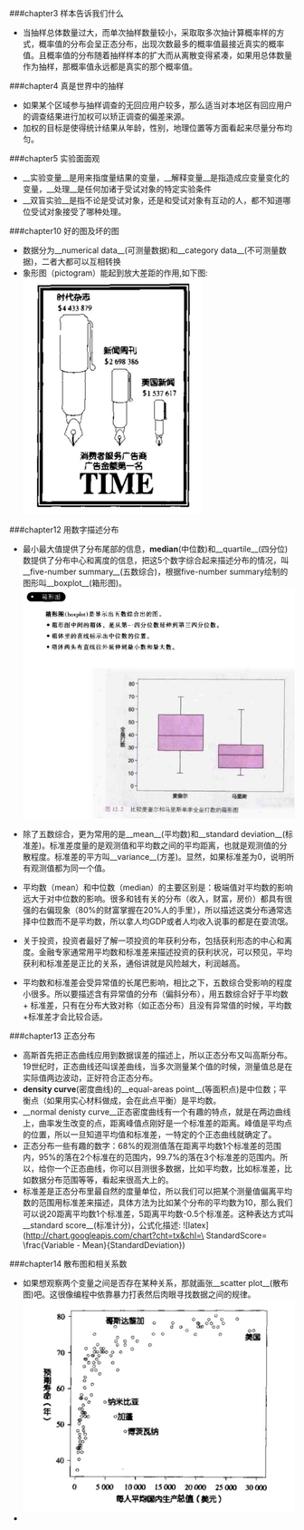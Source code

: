 ###chapter3 样本告诉我们什么   
* 当抽样总体数量过大，而单次抽样数量较小，采取取多次抽计算概率样的方式，概率值的分布会呈正态分布，出现次数最多的概率值最接近真实的概率值。且概率值的分布随着抽样样本的扩大而从离散变得紧凑，如果用总体数量作为抽样，那概率值永远都是真实的那个概率值。   

###chapter4 真是世界中的抽样
* 如果某个区域参与抽样调查的无回应用户较多，那么适当对本地区有回应用户的调查结果进行加权可以矫正调查的偏差来源。
* 加权的目标是使得统计结果从年龄，性别，地理位置等方面看起来尽量分布均匀。      

###chapter5 实验面面观
* __实验变量__是用来指度量结果的变量，__解释变量__是指造成应变量变化的变量，__处理__是任何加诸于受试对象的特定实验条件
* __双盲实验__是指不论是受试对象，还是和受试对象有互动的人，都不知道哪位受试对象接受了哪种处理。

###chapter10 好的图及坏的图
* 数据分为__numerical data__(可测量数据)和__category data__(不可测量数据)，二者大都可以互相转换
* 象形图（pictogram）能起到放大差距的作用,如下图:   
![pictogram](img/pictogram.png)   

###chapter12 用数字描述分布
* 最小最大值提供了分布尾部的信息，__median__(中位数)和__quartile__(四分位)数提供了分布中心和离度的信息，把这5个数字综合起来描述分布的情况，叫__five-number summary__(五数综合)，根据five-number summary绘制的图形叫__boxplot__(箱形图)。
![boxplot](img/boxplot.png)   

* 除了五数综合，更为常用的是__mean__(平均数)和__standard deviation__(标准差)。标准差度量的是观测值和平均数之间的平均距离，也就是观测值的分散程度。标准差的平方叫__variance__(方差)。显然，如果标准差为0，说明所有观测值都为同一个值。
* 平均数（mean）和中位数（median）的主要区别是：极端值对平均数的影响远大于对中位数的影响。很多和钱有关的分布（收入，财富，房价）都具有很强的右偏现象（80%的财富掌握在20%人的手里），所以描述这类分布通常选择中位数而不是平均数，所以拿人均GDP或者人均收入说事的都是在耍流氓。
* 关于投资，投资者最好了解一项投资的年获利分布，包括获利形态的中心和离度。金融专家通常用平均数和标准差来描述投资的获利状况，可以预见，平均获利和标准差是正比的关系，通俗讲就是风险越大，利润越高。
* 平均数和标准差会受异常值的长尾巴影响，相比之下，五数综合受影响的程度小很多。所以要描述含有异常值的分布（偏斜分布），用五数综合好于平均数 + 标准差，只有在分布大致对称（如正态分布）且没有异常值的时候，平均数+标准差才会比较合适。

###chapter13 正态分布
* 高斯首先把正态曲线应用到数据误差的描述上，所以正态分布又叫高斯分布。19世纪时，正态曲线还叫误差曲线，当多次测量某个值的时候，测量值总是在实际值两边波动，正好符合正态分布。
* __density curve__(密度曲线)的__equal-areas point__(等面积点)是中位数；平衡点（如果用实心材料做成，会在此点平衡）是平均数。
* __normal denisty curve__正态密度曲线有一个有趣的特点，就是在两边曲线上，曲率发生改变的点，距离峰值点刚好是一个标准差的距离。峰值是平均点的位置，所以一旦知道平均值和标准差，一特定的个正态曲线就确定了。
* 正态分布一些有趣的数字：68%的观测值落在距离平均数1个标准差的范围内，95%的落在2个标准在的范围内，99.7%的落在3个标准差的范围内。所以，给你一个正态曲线，你可以目测很多数据，比如平均数，比如标准差，比如数据分布范围等等，看起来很高大上的。
* 标准差是正态分布里最自然的度量单位，所以我们可以把某个测量值偏离平均数的范围用标准差来描述，具体方法为比如某个分布的平均数为10，那么我们可以说20距离平均数1个标准差，5距离平均数-0.5个标准差。这种表达方式叫__standard score__(标准计分)，公式化描述:
![latex](http://chart.googleapis.com/chart?cht=tx&chl=\ StandardScore= \frac{Variable - Mean}{StandardDeviation})

###chapter14 散布图和相关系数
* 如果想观察两个变量之间是否存在某种关系，那就画张__scatter plot__(散布图)吧。这很像编程中依靠暴力打表然后肉眼寻找数据之间的规律。   
![scatter plog](img/scatterplot.png)
* 
